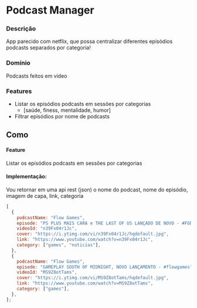# Podcast Manager

### Descrição

App parecido com netflix, que possa centralizar diferentes episódios podcasts separados por categoria!

### Domínio

Podcasts feitos em vídeo

### Features

- Listar os episódios podcasts em sessões por categorias
  - [saúde, finess, mentalidade, humor]
- Filtrar episódios por nome de podcasts

## Como

#### Feature

Listar os episódios podcasts em sessões por categorias

#### Implementação:

Vou retornar em uma api rest (json) o
nome do podcast, nome do episódio, imagem de capa, link, categoria

```js
[
  {
    podcastName: "Flow Games",
    episode: "PS PLUS MAIS CARA e THE LAST OF US LANÇADO DE NOVO - #FGN #170",
    videoId: "n39Fx04r1Jc",
    cover: "https://i.ytimg.com/vi/n39Fx04r1Jc/hqdefault.jpg",
    link: "https://www.youtube.com/watch?v=n39Fx04r1Jc",
    category: ["games", "noticias"],
  },
  {
    podcastName: "Flow Games",
    episode: "GAMEPLAY SOUTH OF MIDNIGHT, NOVO LANÇAMENTO - #flowgames",
    videoId: "MS9Z8otTams",
    cover: "https://i.ytimg.com/vi/MS9Z8otTams/hqdefault.jpg",
    link: "https://www.youtube.com/watch?v=MS9Z8otTams",
    category: ["games"],
  },
];
```
